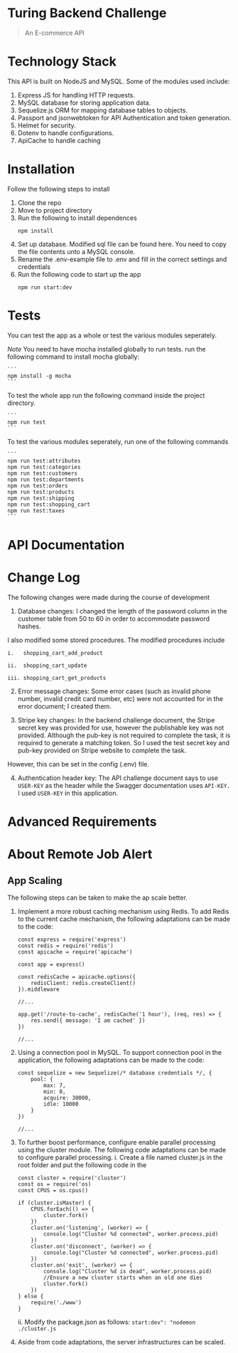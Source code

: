 # Turing Backend Challenge

>An E-commerce API

# Technology Stack
This API is built on NodeJS and MySQL. Some of the modules used include:
1. Express JS for handling HTTP requests.
2. MySQL database for storing application data.
3. Sequelize.js ORM for mapping database tables to objects.
4. Passport and jsonwebtoken for API Authentication and token generation.
5. Helmet for security.
6. Dotenv to handle configurations.
7. ApiCache to handle caching

# Installation
Follow the following steps to install
1. Clone the repo
2. Move to project directory
3. Run the following to install dependences
    ```
    npm install
    ```
4. Set up database. Modified sql file can be found here. You need to copy the file contents unto a MySQL console.
5. Rename the .env-example file to .env and fill in the correct settings and credentials
6. Run the following code to start up the app
    ```
    npm run start:dev
    ```


# Tests
You can test the app as a whole or test the various modules seperately.

*Note* You need to have mocha installed globally to run tests. run the following command to install mocha globally:

    ```
    npm install -g mocha
    ```
To test the whole app run the following command inside the project directory.

    ```
    npm run test
    ```

To test the various modules seperately, run one of the following commands

    ```
    npm run test:attributes
    npm run test:categories
    npm run test:customers
    npm run test:departments
    npm run test:orders
    npm run test:products
    npm run test:shipping
    npm run test:shopping_cart
    npm run test:taxes
    ```

# API Documentation

# Change Log
The following changes were made during the course of development
1. Database changes: I changed the length of the password column in the customer table from 50 to 60 in order to accommodate password hashes.

I also modified some stored procedures. The modified procedures include 

    i.   shopping_cart_add_product

    ii.  shopping_cart_update

    iii. shopping_cart_get_products

2. Error message changes: Some error cases (such as invalid phone number, invalid credit card number, etc) were not accounted for in the error document; I created them.

3. Stripe key changes: In the backend challenge document, the Stripe secret key was provided for use, however the publishable key was not provided. Although the pub-key is not required to complete the task, it is required to generate a matching token. So I used the test secret key and pub-key provided on Stripe website to complete the task. 

However, this can be set in the config (.env) file.

4. Authentication header key: The API challenge document says to use `USER-KEY` as the header while the Swagger documentation uses `API-KEY.` I used `USER-KEY` in this application. 

# Advanced Requirements

# About Remote Job Alert
## App Scaling
The following steps can be taken to make the ap scale better.
1. Implement a more robust caching mechanism using Redis.
To add Redis to the current cache mechanism, the following adaptations can be made to the code:
    ```
    const express = require('express')
    const redis = require('redis')
    const apicache = require('apicache')

    const app = express()

    const redisCache = apicache.options({
        redisClient: redis.createClient()
    }).middleware

    //...

    app.get('/route-to-cache', redisCache('1 hour'), (req, res) => {
        res.send({ message: 'I am cached' })
    })
    
    //...

    ```

2. Using a connection pool in MySQL. 
   To support connection pool in the application, the following adaptations can be made to the code:
    ```
    const sequelize = new Sequelize(/* database credentials */, {
        pool: {
            max: 7,
            min: 0,
            acquire: 30000,
            idle: 10000
        }
    })
    
    //...
    ```

3. To further boost performance, configure enable parallel processing using the cluster module.
    The following code adaptations can be made to configure parallel processing.
    i. Create a file named cluster.js in the root folder and put the following code in the 
    ```
    const cluster = require('cluster')
    const os = require('os)
    const CPUS = os.cpus()

    if (cluster.isMaster) {
        CPUS.forEach(() => {
            cluster.fork()
        })
        cluster.on('listening', (worker) => {
            console.log("Cluster %d connected", worker.process.pid)
        })
        cluster.on('disconnect', (worker) => {
            console.log("Cluster %d connected", worker.process.pid)
        })
        cluster.on('exit', (worker) => {
            console.log("Cluster %d is dead", worker.process.pid)
            //Ensure a new cluster starts when an old one dies
            cluster.fork()
        })
    } else {
        require('./www')
    }
    ```
    ii. Modify the package.json as follows:
    `start:dev": "nodemon ./cluster.js`


4. Aside from code adaptations, the server infrastructures can be scaled.